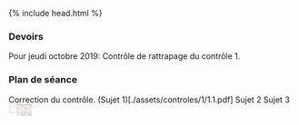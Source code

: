 {% include head.html %}

### Devoirs

Pour jeudi octobre 2019: Contrôle de rattrapage du contrôle 1. 

### Plan de séance

Correction du contrôle. 
(Sujet 1)[./assets/controles/1/1.1.pdf]
Sujet 2
Sujet 3
<img src="./assets/controles/1/1.1.pdf" alt="1 à 8 page 14" height="20"/><img src="./assets/img/p14n1-8.png" alt="1 à 8 page 14" height="20"/><img src="./assets/img/p14n1-8.png" alt="1 à 8 page 14" height="20"/>
